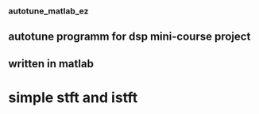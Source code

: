 ### autotune_matlab_ez
## autotune programm for dsp mini-course project
## written in matlab
# simple stft and istft
